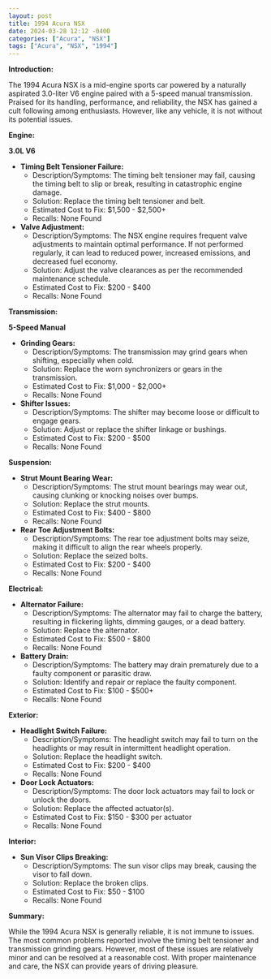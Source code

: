 ```yaml
---
layout: post
title: 1994 Acura NSX
date: 2024-03-28 12:12 -0400
categories: ["Acura", "NSX"]
tags: ["Acura", "NSX", "1994"]
---
```

**Introduction:**

The 1994 Acura NSX is a mid-engine sports car powered by a naturally aspirated 3.0-liter V6 engine paired with a 5-speed manual transmission. Praised for its handling, performance, and reliability, the NSX has gained a cult following among enthusiasts. However, like any vehicle, it is not without its potential issues.

**Engine:**

**3.0L V6**

* **Timing Belt Tensioner Failure:**
    * Description/Symptoms: The timing belt tensioner may fail, causing the timing belt to slip or break, resulting in catastrophic engine damage.
    * Solution: Replace the timing belt tensioner and belt.
    * Estimated Cost to Fix: $1,500 - $2,500+
    * Recalls: None Found
* **Valve Adjustment:**
    * Description/Symptoms: The NSX engine requires frequent valve adjustments to maintain optimal performance. If not performed regularly, it can lead to reduced power, increased emissions, and decreased fuel economy.
    * Solution: Adjust the valve clearances as per the recommended maintenance schedule.
    * Estimated Cost to Fix: $200 - $400
    * Recalls: None Found

**Transmission:**

**5-Speed Manual**

* **Grinding Gears:**
    * Description/Symptoms: The transmission may grind gears when shifting, especially when cold.
    * Solution: Replace the worn synchronizers or gears in the transmission.
    * Estimated Cost to Fix: $1,000 - $2,000+
    * Recalls: None Found
* **Shifter Issues:**
    * Description/Symptoms: The shifter may become loose or difficult to engage gears.
    * Solution: Adjust or replace the shifter linkage or bushings.
    * Estimated Cost to Fix: $200 - $500
    * Recalls: None Found

**Suspension:**

* **Strut Mount Bearing Wear:**
    * Description/Symptoms: The strut mount bearings may wear out, causing clunking or knocking noises over bumps.
    * Solution: Replace the strut mounts.
    * Estimated Cost to Fix: $400 - $800
    * Recalls: None Found
* **Rear Toe Adjustment Bolts:**
    * Description/Symptoms: The rear toe adjustment bolts may seize, making it difficult to align the rear wheels properly.
    * Solution: Replace the seized bolts.
    * Estimated Cost to Fix: $200 - $400
    * Recalls: None Found

**Electrical:**

* **Alternator Failure:**
    * Description/Symptoms: The alternator may fail to charge the battery, resulting in flickering lights, dimming gauges, or a dead battery.
    * Solution: Replace the alternator.
    * Estimated Cost to Fix: $500 - $800
    * Recalls: None Found
* **Battery Drain:**
    * Description/Symptoms: The battery may drain prematurely due to a faulty component or parasitic draw.
    * Solution: Identify and repair or replace the faulty component.
    * Estimated Cost to Fix: $100 - $500+
    * Recalls: None Found

**Exterior:**

* **Headlight Switch Failure:**
    * Description/Symptoms: The headlight switch may fail to turn on the headlights or may result in intermittent headlight operation.
    * Solution: Replace the headlight switch.
    * Estimated Cost to Fix: $200 - $400
    * Recalls: None Found
* **Door Lock Actuators:**
    * Description/Symptoms: The door lock actuators may fail to lock or unlock the doors.
    * Solution: Replace the affected actuator(s).
    * Estimated Cost to Fix: $150 - $300 per actuator
    * Recalls: None Found

**Interior:**

* **Sun Visor Clips Breaking:**
    * Description/Symptoms: The sun visor clips may break, causing the visor to fall down.
    * Solution: Replace the broken clips.
    * Estimated Cost to Fix: $50 - $100
    * Recalls: None Found

**Summary:**

While the 1994 Acura NSX is generally reliable, it is not immune to issues. The most common problems reported involve the timing belt tensioner and transmission grinding gears. However, most of these issues are relatively minor and can be resolved at a reasonable cost. With proper maintenance and care, the NSX can provide years of driving pleasure.
